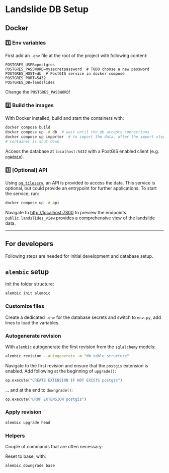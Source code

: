 # Landslide DB Setup

## Docker

### 1️⃣ Env variables

First add an `.env` file at the root of the project with following content:

```env
POSTGRES_USER=postgres
POSTGRES_PASSWORD=mysecretpassword  # TODO choose a new password
POSTGRES_HOST=db  # PostGIS service in docker compose
POSTGRES_PORT=5432
POSTGRES_DB=landslides
```

Change the `POSTGRES_PASSWORD`!

### 2️⃣ Build the images

With Docker installed, build and start the containers with:

```bash
docker compose build
docker compose up -d db  # wait until the db accepts connections
docker compose up importer  # to import the data, after the import step, the
# container is shut down
```

Access the database at `localhost:5432` with a PostGIS enabled client
(e.g. [`pgAdmin`](https://www.pgadmin.org/)).

### 3️⃣ [Optional] API

Using [`pg_tileserv`](https://github.com/CrunchyData/pg_tileserv), an API
is provided to access the data. This service is optional, but could provide
an entrypoint for further applications.
To start the service, run:

```bash
docker compose up -d api
```

Navigate to [http://localhost:7800](http://localhost:7800) to preview
the endpoints. `public.landslides_view` provides a comprehensive view of the
landslide data.

---

## For developers

Following steps are needed for initial development and database setup.

## `alembic` setup

Init the folder structure:

```bash
alembic init alembic
```

### Customize files

Create a dedicated `.env` for the database secrets and switch to `env.py`, 
add lines to load the variables. 

### Autogenerate revision

With `alembic` autogenerate the first revision from the `sqlalchemy` models:

```bash
alembic revision --autogenerate -m "db table structure"
```

Navigate to the first revision and ensure that the `postgis` extension is
enabled. Add following at the beginning of `upgrade()`:

```python
op.execute("CREATE EXTENSION IF NOT EXISTS postgis")
```

... and at the end to `downgrade()`:

```python
op.execute("DROP EXTENSION postgis")
```

### Apply revision

```bash
alembic upgrade head
```

### Helpers

Couple of commands that are often necessary:

Reset to base, with:

```bash
alembic downgrade base
```
